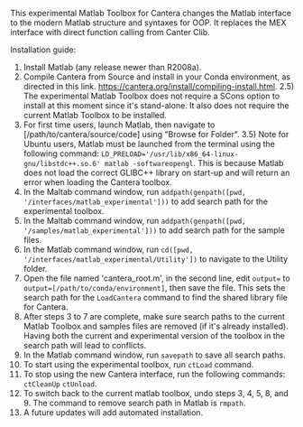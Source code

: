 This experimental Matlab Toolbox for Cantera changes the Matlab interface to the modern
Matlab structure and syntaxes for OOP. It replaces the MEX interface with direct
function calling from Canter Clib.

Installation guide:

1. Install Matlab (any release newer than R2008a).
2. Compile Cantera from Source and install in your Conda environment, as directed in
   this link. https://cantera.org/install/compiling-install.html. 2.5) The experimental
   Matlab Toolbox does not require a SCons option to install at this moment since it's
   stand-alone. It also does not require the current Matlab Toolbox to be installed.
3. For first time users, launch Matlab, then navigate to [/path/to/cantera/source/code]
   using "Browse for Folder". 3.5) Note for Ubuntu users, Matlab must be launched from
   the terminal using the following command:
   `LD_PRELOAD='/usr/lib/x86_64-linux-gnu/libstdc++.so.6' matlab -softwareopengl`.
   This is because Matlab does not load the correct GLIBC++ library on start-up and
   will return an error when loading the Cantera toolbox.
4. In the Maltab command window, run
   `addpath(genpath([pwd, '/interfaces/matlab_experimental']))` to add search path for
   the experimental toolbox.
5. In the Maltab command window, run
   `addpath(genpath([pwd, '/samples/matlab_experimental']))` to add search path for the
   sample files.
6. In the Matlab command window, run
   `cd([pwd, '/interfaces/matlab_experimental/Utility'])` to navigate to the Utility
   folder.
7. Open the file named 'cantera_root.m', in the second line, edit `output=` to
   `output=[/path/to/conda/environment]`, then save the file. This sets the search path
   for the `LoadCantera` command to find the shared library file for Cantera.
8. After steps 3 to 7 are complete, make sure search paths to the current Matlab Toolbox
   and samples files are removed (if it's already installed). Having both the current
   and experimental version of the toolbox in the search path will lead to conflicts.
9. In the Matlab command window, run `savepath` to save all search paths.
10. To start using the experimental toolbox, run `ctLoad` command.
11. To stop using the new Cantera interface, run the following commands:
    `ctCleanUp` `ctUnload`.
12. To switch back to the current matlab toolbox, undo steps 3, 4, 5, 8, and 9. The
    command to remove search path in Matlab is `rmpath`.
13. A future updates will add automated installation.
